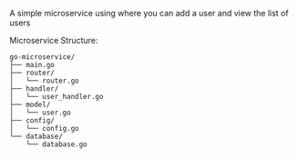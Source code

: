 A simple microservice using where you can add a user and view the list of users

Microservice Structure:

```
go-microservice/
├── main.go
├── router/
│   └── router.go
├── handler/
│   └── user_handler.go
├── model/
│   └── user.go
├── config/
│   └── config.go
└── database/
    └── database.go
```

